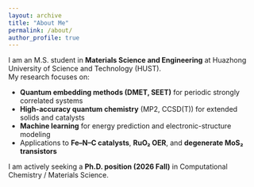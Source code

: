 ```yaml
---
layout: archive
title: "About Me"
permalink: /about/
author_profile: true
---
```


I am an M.S. student in **Materials Science and Engineering** at Huazhong University of Science and Technology (HUST).  
My research focuses on:

- **Quantum embedding methods (DMET, SEET)** for periodic strongly correlated systems  
- **High-accuracy quantum chemistry** (MP2, CCSD(T)) for extended solids and catalysts  
- **Machine learning** for energy prediction and electronic-structure modeling  
- Applications to **Fe–N–C catalysts**, **RuO₂ OER**, and **degenerate MoS₂ transistors**

I am actively seeking a **Ph.D. position (2026 Fall)** in Computational Chemistry / Materials Science.
